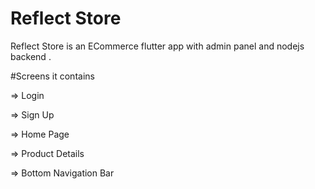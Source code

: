 # Reflect Store

Reflect Store is an ECommerce flutter app with admin panel and nodejs backend .

#Screens it contains

=> Login

=> Sign Up

=> Home Page

=> Product Details

=> Bottom Navigation Bar 